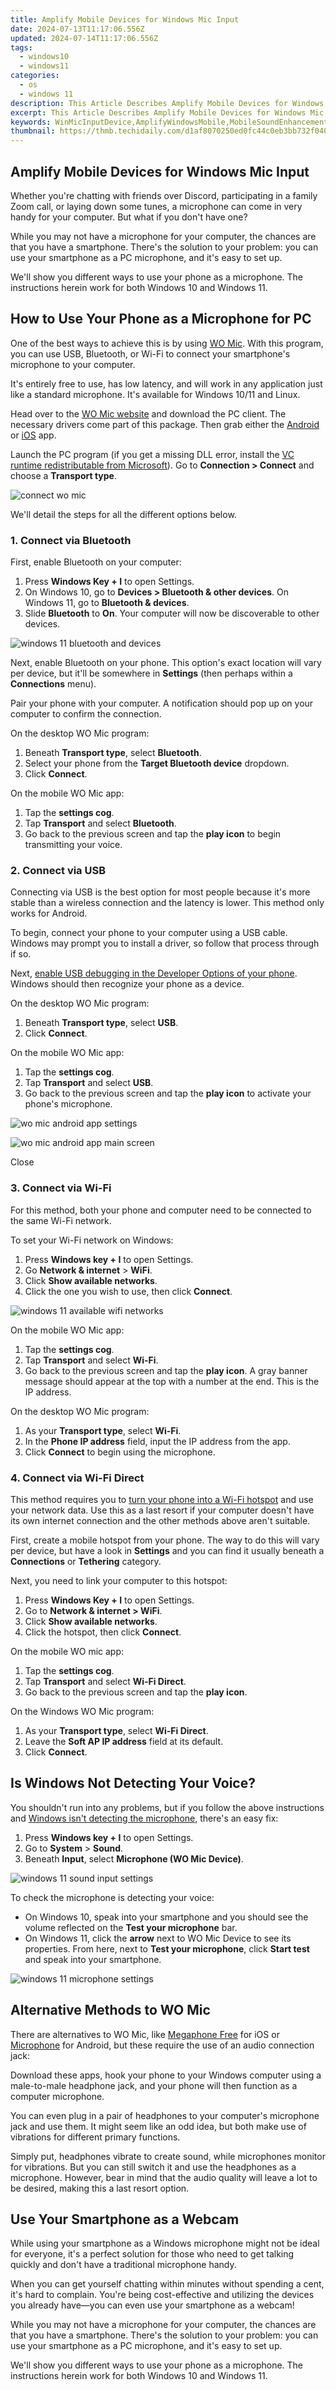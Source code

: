 ```yaml
---
title: Amplify Mobile Devices for Windows Mic Input
date: 2024-07-13T11:17:06.556Z
updated: 2024-07-14T11:17:06.556Z
tags:
  - windows10
  - windows11
categories:
  - os
  - windows 11
description: This Article Describes Amplify Mobile Devices for Windows Mic Input
excerpt: This Article Describes Amplify Mobile Devices for Windows Mic Input
keywords: WinMicInputDevice,AmplifyWindowsMobile,MobileSoundEnhancement,MicrophoneBoostWin,EnhancedPhoneAudio,DeviceForMicrophone,WindowsMobileAmplifier
thumbnail: https://thmb.techidaily.com/d1af8070250ed0fc44c0eb3bb732f040d9be0391dec23043dea2f82d9170e773.jpg
---
```


## Amplify Mobile Devices for Windows Mic Input

 Whether you're chatting with friends over Discord, participating in a family Zoom call, or laying down some tunes, a microphone can come in very handy for your computer. But what if you don't have one?

 While you may not have a microphone for your computer, the chances are that you have a smartphone. There's the solution to your problem: you can use your smartphone as a PC microphone, and it's easy to set up.

 We'll show you different ways to use your phone as a microphone. The instructions herein work for both Windows 10 and Windows 11\.

## How to Use Your Phone as a Microphone for PC

 One of the best ways to achieve this is by using [WO Mic](https://wolicheng.com/womic/). With this program, you can use USB, Bluetooth, or Wi-Fi to connect your smartphone's microphone to your computer.

 It's entirely free to use, has low latency, and will work in any application just like a standard microphone. It's available for Windows 10/11 and Linux.

 Head over to the [WO Mic website](https://wolicheng.com/womic/) and download the PC client. The necessary drivers come part of this package. Then grab either the [Android](https://www.anrdoezrs.net/links/7251228/type/dlg/sid/UUmuoUeUpU36696/https://play.google.com/store/apps/details?id=com.wo.voice2) or [iOS](https://apps.apple.com/app/id1260978417) app.

 Launch the PC program (if you get a missing DLL error, install the [VC runtime redistributable from Microsoft](https://aka.ms/vs/16/release/vc%5Fredist.x86.exe)). Go to **Connection > Connect** and choose a **Transport type**.

![connect wo mic](https://static1.makeuseofimages.com/wordpress/wp-content/uploads/2021/03/connect-wo-mic.jpg)

 We'll detail the steps for all the different options below.

### 1\. Connect via Bluetooth

 First, enable Bluetooth on your computer:

1. Press **Windows Key + I** to open Settings.
2. On Windows 10, go to **Devices > Bluetooth & other devices**. On Windows 11, go to **Bluetooth & devices**.
3. Slide **Bluetooth** to **On**. Your computer will now be discoverable to other devices.

![windows 11 bluetooth and devices](https://static1.makeuseofimages.com/wordpress/wp-content/uploads/2023/07/windows-11-bluetooth-and-devices.jpg)

 Next, enable Bluetooth on your phone. This option's exact location will vary per device, but it'll be somewhere in **Settings** (then perhaps within a **Connections** menu).

 Pair your phone with your computer. A notification should pop up on your computer to confirm the connection.

 On the desktop WO Mic program:

1. Beneath **Transport type**, select **Bluetooth**.
2. Select your phone from the **Target Bluetooth device** dropdown.
3. Click **Connect**.

 On the mobile WO Mic app:

1. Tap the **settings cog**.
2. Tap **Transport** and select **Bluetooth**.
3. Go back to the previous screen and tap the **play icon** to begin transmitting your voice.

### 2\. Connect via USB

 Connecting via USB is the best option for most people because it's more stable than a wireless connection and the latency is lower. This method only works for Android.

 To begin, connect your phone to your computer using a USB cable. Windows may prompt you to install a driver, so follow that process through if so.

 Next, [enable USB debugging in the Developer Options of your phone](https://www.makeuseof.com/tag/what-is-usb-debugging-mode-on-android-makeuseof-explains/). Windows should then recognize your phone as a device.

 On the desktop WO Mic program:

1. Beneath **Transport type**, select **USB**.
2. Click **Connect**.

 On the mobile WO Mic app:

1. Tap the **settings cog**.
2. Tap **Transport** and select **USB**.
3. Go back to the previous screen and tap the **play icon** to activate your phone's microphone.

![wo mic android app settings](https://static1.makeuseofimages.com/wordpress/wp-content/uploads/2022/03/wo-mic-android-app-settings.jpg)

![wo mic android app main screen](https://static1.makeuseofimages.com/wordpress/wp-content/uploads/2022/03/wo-mic-android-app-main-screen.jpg)

Close

### 3\. Connect via Wi-Fi

 For this method, both your phone and computer need to be connected to the same Wi-Fi network.

 To set your Wi-Fi network on Windows:

1. Press **Windows key + I** to open Settings.
2. Go **Network & internet** \> **WiFi**.
3. Click **Show available networks**.
4. Click the one you wish to use, then click **Connect**.

![windows 11 available wifi networks](https://static1.makeuseofimages.com/wordpress/wp-content/uploads/2022/10/windows-11-available-wifi-networks.jpg)

 On the mobile WO Mic app:

1. Tap the **settings cog**.
2. Tap **Transport** and select **Wi-Fi**.
3. Go back to the previous screen and tap the **play icon**. A gray banner message should appear at the top with a number at the end. This is the IP address.

 On the desktop WO Mic program:

1. As your **Transport type**, select **Wi-Fi**.
2. In the **Phone IP address** field, input the IP address from the app.
3. Click **Connect** to begin using the microphone.

### 4\. Connect via Wi-Fi Direct

 This method requires you to [turn your phone into a Wi-Fi hotspot](https://www.makeuseof.com/what-is-a-hotspot-and-how-does-it-work/) and use your network data. Use this as a last resort if your computer doesn't have its own internet connection and the other methods above aren't suitable.

 First, create a mobile hotspot from your phone. The way to do this will vary per device, but have a look in **Settings** and you can find it usually beneath a **Connections** or **Tethering** category.

 Next, you need to link your computer to this hotspot:

1. Press **Windows Key + I** to open Settings.
2. Go to **Network & internet > WiFi**.
3. Click **Show available networks**.
4. Click the hotspot, then click **Connect**.

 On the mobile WO mic app:

1. Tap the **settings cog**.
2. Tap **Transport** and select **Wi-Fi Direct**.
3. Go back to the previous screen and tap the **play icon**.

 On the Windows WO Mic program:

1. As your **Transport type**, select **Wi-Fi Direct**.
2. Leave the **Soft AP IP address** field at its default.
3. Click **Connect**.

## Is Windows Not Detecting Your Voice?

 You shouldn't run into any problems, but if you follow the above instructions and [Windows isn't detecting the microphone](https://www.makeuseof.com/tag/fix-microphone-problems-windows-10/), there's an easy fix:

1. Press **Windows key + I** to open Settings.
2. Go to **System** \> **Sound**.
3. Beneath **Input**, select **Microphone (WO Mic Device)**.

![windows 11 sound input settings](https://static1.makeuseofimages.com/wordpress/wp-content/uploads/2023/07/windows-11-sound-input-settings.jpg)

 To check the microphone is detecting your voice:

* On Windows 10, speak into your smartphone and you should see the volume reflected on the **Test your microphone** bar.
* On Windows 11, click the **arrow** next to WO Mic Device to see its properties. From here, next to **Test your microphone**, click **Start test** and speak into your smartphone.

![windows 11 microphone settings](https://static1.makeuseofimages.com/wordpress/wp-content/uploads/2022/10/windows-11-microphone-settings.png)

## Alternative Methods to WO Mic

 There are alternatives to WO Mic, like [Megaphone Free](https://apps.apple.com/app/megaphone-free/id304955183) for iOS or [Microphone](https://www.anrdoezrs.net/links/7251228/type/dlg/sid/UUmuoUeUpU36696/https://play.google.com/store/apps/details?id=com.grace.microphone) for Android, but these require the use of an audio connection jack:

 Download these apps, hook your phone to your Windows computer using a male-to-male headphone jack, and your phone will then function as a computer microphone.

 You can even plug in a pair of headphones to your computer's microphone jack and use them. It might seem like an odd idea, but both make use of vibrations for different primary functions.

 Simply put, headphones vibrate to create sound, while microphones monitor for vibrations. But you can still switch it and use the headphones as a microphone. However, bear in mind that the audio quality will leave a lot to be desired, making this a last resort option.

## Use Your Smartphone as a Webcam

 While using your smartphone as a Windows microphone might not be ideal for everyone, it's a perfect solution for those who need to get talking quickly and don't have a traditional microphone handy.

 When you can get yourself chatting within minutes without spending a cent, it's hard to complain. You're being cost-effective and utilizing the devices you already have—you can even use your smartphone as a webcam!

 While you may not have a microphone for your computer, the chances are that you have a smartphone. There's the solution to your problem: you can use your smartphone as a PC microphone, and it's easy to set up.

 We'll show you different ways to use your phone as a microphone. The instructions herein work for both Windows 10 and Windows 11\.



<ins class="adsbygoogle"
      style="display:block"
      data-ad-client="ca-pub-7571918770474297"
      data-ad-slot="8358498916"
      data-ad-format="auto"
      data-full-width-responsive="true"></ins>

